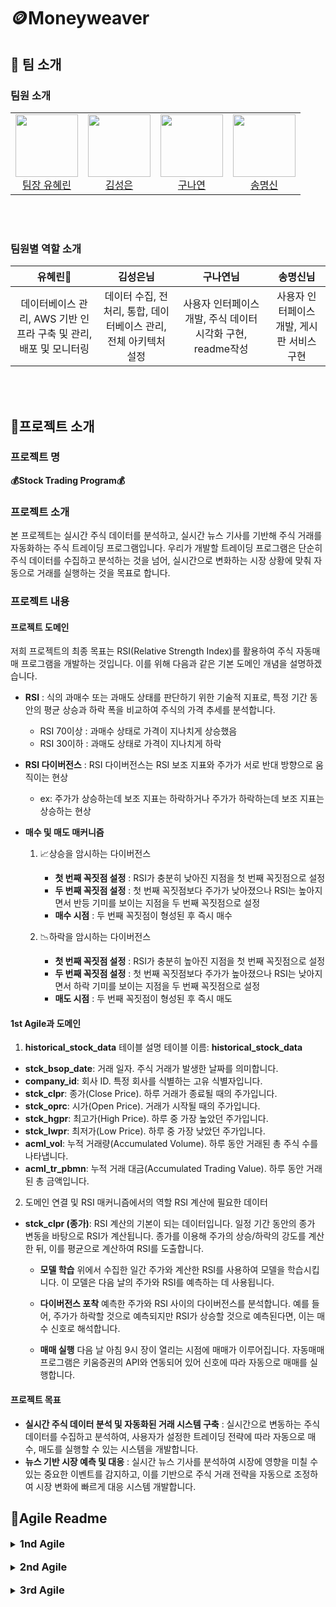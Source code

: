 # 🪙Moneyweaver

## 👥 팀 소개
### 팀원 소개
<table align="center">
  <tbody>
    <tr>
      <td align="center">
        <div>
          <img src="https://encrypted-tbn0.gstatic.com/images?q=tbn:ANd9GcQeZKGzFP52YC9g4upvuMU9ZGkQiRdLe2rfXQ&s"width="100px;"height="100px;" alt=""/>
           <a href="https://github.com/Lerini98"><div align=center>팀장 유혜린</div></a>
        </div>
      </td>
      <td align="center">
        <div>
          <img src="https://search.pstatic.net/common/?src=http%3A%2F%2Fblogfiles.naver.net%2FMjAyNDA2MjhfODIg%2FMDAxNzE5NTYxNDczNTQ2.MDvMxsF7wnMCFYkxnStanI7xnfyvVOBJnyAhs0xslFkg.DvNfxx0e0i93olqlacSDzzBPCvBubCCTV7XnoWHRc1sg.JPEG%2F%25B4%25D9%25BF%25EE%25B7%25CE%25B5%25E5_%25282%2529.jpg&type=a340"width="100px;"height="100px;" alt=""/>
          <a href="https://github.com/jeehun98"><div align=center>김성은</div></a>
        </div>
      </td>
      <td align="center">
        <div>
          <img src="https://i.pinimg.com/736x/b4/76/c0/b476c001bb7d3b263fff8b6096f7a1a4.jpg"width="100px;"height="100px;" alt=""/>
          <a href="https://github.com/5-lee"><div align=center>구나연</div></a>
        </div>
      </td>
      <td align="center">
        <div>
          <img src="https://encrypted-tbn0.gstatic.com/images?q=tbn:ANd9GcRY0XvhV7-uFsKFuBcBMeOGP8ytfDyEZkJnGw&s"width="100px;height="100px;" alt=""/>
            <a href="https://github.com/{깃헙주소}"><div align=center>송명신</div></a>
        </div>
      </td>
    </tr>
  </tbody>
</table>

<br><br>
### 팀원별 역할 소개
| 유혜린👑 | 김성은님 | 구나연님 | 송명신님 |
|:----------:|:----------:|:----------:|:----------:|
|데이터베이스 관리, AWS 기반 인프라 구축 및 관리, 배포 및 모니터링|데이터 수집, 전처리, 통합, 데이터베이스 관리, 전체 아키텍처 설정|사용자 인터페이스 개발, 주식 데이터 시각화 구현, readme작성|사용자 인터페이스 개발, 게시판 서비스 구현| 
<br><br>
## 📍프로젝트 소개
### 프로젝트 명 
<b>💰Stock Trading Program💰</b>
### 프로젝트 소개 
본 프로젝트는 실시간 주식 데이터를 분석하고, 실시간 뉴스 기사를 기반해 주식 거래를 자동화하는 주식 트레이딩 프로그램입니다. 
우리가 개발할 트레이딩 프로그램은 단순히 주식 데이터를 수집하고 분석하는 것을 넘어, 실시간으로 변화하는 시장 상황에 맞춰 자동으로 거래를 실행하는 것을 목표로 합니다.
### 프로젝트 내용 
#### 프로젝트 도메인
저희 프로젝트의 최종 목표는 RSI(Relative Strength Index)를 활용하여 주식 자동매매 프로그램을 개발하는 것입니다. 이를 위해 다음과 같은 기본 도메인 개념을 설명하겠습니다.<br>
- **RSI** : 식의 과매수 또는 과매도 상태를 판단하기 위한 기술적 지표로, 특정 기간 동안의 평균 상승과 하락 폭을 비교하여 주식의 가격 추세를 분석합니다.
    - RSI 70이상 : 과매수 상태로 가격이 지나치게 상승했음
    - RSI 30이하 : 과매도 상태로 가격이 지나치게 하락
- **RSI 다이버전스** : RSI 다이버전스는 RSI 보조 지표와 주가가 서로 반대 방향으로 움직이는 현상
    - ex: 주가가 상승하는데 보조 지표는 하락하거나 주가가 하락하는데 보조 지표는 상승하는 현상

- **매수 및 매도 매커니즘** <br>
  1. 📈상승을 암시하는 다이버전스
      - **첫 번째 꼭짓점 설정** : RSI가 충분히 낮아진 지점을 첫 번째 꼭짓점으로 설정
      - **두 번째 꼭짓점 설정** : 첫 번째 꼭짓점보다 주가가 낮아졌으나 RSI는 높아지면서 반등 기미를 보이는 지점을 두 번째 꼭짓점으로 설정
      - **매수 시점** : 두 번째 꼭짓점이 형성된 후 즉시 매수

  2. 📉하락을 암시하는 다이버전스
      - **첫 번째 꼭짓점 설정** : RSI가 충분히 높아진 지점을 첫 번째 꼭짓점으로 설정
      - **두 번째 꼭짓점 설정** : 첫 번째 꼭짓점보다 주가가 높아졌으나 RSI는 낮아지면서 하락 기미를 보이는 지점을 두 번째 꼭짓점으로 설정
      - **매도 시점** : 두 번째 꼭짓점이 형성된 후 즉시 매도

#### 1st Agile과 도메인
1. **historical_stock_data** 테이블 설명
테이블 이름: **historical_stock_data**
  * **stck_bsop_date**: 거래 일자. 주식 거래가 발생한 날짜를 의미합니다.
  * **company_id**: 회사 ID. 특정 회사를 식별하는 고유 식별자입니다.
  * **stck_clpr**: 종가(Close Price). 하루 거래가 종료될 때의 주가입니다.
  * **stck_oprc**: 시가(Open Price). 거래가 시작될 때의 주가입니다.
  * **stck_hgpr**: 최고가(High Price). 하루 중 가장 높았던 주가입니다.
  * **stck_lwpr**: 최저가(Low Price). 하루 중 가장 낮았던 주가입니다.
  * **acml_vol**: 누적 거래량(Accumulated Volume). 하루 동안 거래된 총 주식 수를 나타냅니다.
  * **acml_tr_pbmn**: 누적 거래 대금(Accumulated Trading Value). 하루 동안 거래된 총 금액입니다.

2. 도메인 연결 및 RSI 매커니즘에서의 역할
RSI 계산에 필요한 데이터

* **stck_clpr (종가)**: RSI 계산의 기본이 되는 데이터입니다. 일정 기간 동안의 종가 변동을 바탕으로 RSI가 계산됩니다. 종가를 이용해 주가의 상승/하락의 강도를 계산한 뒤, 이를 평균으로 계산하여 RSI를 도출합니다.
    - **모델 학습**
    위에서 수집한 일간 주가와 계산한 RSI를 사용하여 모델을 학습시킵니다. 이 모델은 다음 날의 주가와 RSI를 예측하는 데 사용됩니다.

    - **다이버전스 포착**
    예측한 주가와 RSI 사이의 다이버전스를 분석합니다. 예를 들어, 주가가 하락할 것으로 예측되지만 RSI가 상승할 것으로 예측된다면, 이는 매수 신호로 해석합니다.

    - **매매 실행**
    다음 날 아침 9시 장이 열리는 시점에 매매가 이루어집니다. 자동매매 프로그램은 키움증권의 API와 연동되어 있어 신호에 따라 자동으로 매매를 실행합니다.


#### 프로젝트 목표 
- **실시간 주식 데이터 분석 및 자동화된 거래 시스템 구축** : 실시간으로 변동하는 주식 데이터를 수집하고 분석하여, 사용자가 설정한 트레이딩 전략에 따라 자동으로 매수, 매도를 실행할 수 있는 시스템을 개발합니다.
- **뉴스 기반 시장 예측 및 대응** : 실시간 뉴스 기사를 분석하여 시장에 영향을 미칠 수 있는 중요한 이벤트를 감지하고, 이를 기반으로 주식 거래 전략을 자동으로 조정하여 시장 변화에 빠르게 대응 시스템 개발합니다.

## 📍Agile Readme 


<details>
  <summary><h3 style="display: inline;">1nd Agile</h3></summary>
  <a href="https://github.com/Lerini98/moneyweaver/blob/main/readme/1st_agile.md">🔗🔗</a>
 
</details>
<br>
<details>
  <summary><h3 style="display: inline;">2nd Agile</h3></summary>
  <a href="https://github.com/Lerini98/moneyweaver/blob/main/readme/2nd_agile.md">🔗🔗</a>
 
</details>
<br>
<details>
  <summary><h3 style="display: inline;">3rd Agile</h3></summary>
  <a href="https://github.com/Lerini98/moneyweaver/blob/main/readme/3rd_agile.md">🔗🔗</a>
 
</details>








<br><br><br>
